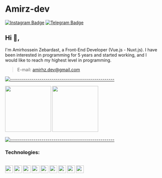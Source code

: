 # Amirz-dev
[![Instagram Badge](https://img.shields.io/badge/-MyInstagram-red?style=flat-square&logo=instagram&logoColor=white)](https://www.instagram.com/amirz_dev/)
[![Telegram Badge](https://img.shields.io/badge/-MyTelegram-blue?style=flat-square&logo=telegram&logoColor=white)](https://t.me/amir_h_z)

## Hi 👋, 
I'm Amirhossein Zebardast, a Front-End Developer (Vue.js - Nuxt.js). I have been interested in programming for 5 years and started working, and I would like to reach my highest level in programming.

> E-mail:    amirhz.dev@gmail.com<br>

[![-----------------------------------------------------](https://raw.githubusercontent.com/andreasbm/readme/master/assets/lines/colored.png)](#table-of-contents)

<p align="justify"> 
    <img
      height="150"
      src="https://github-readme-stats.vercel.app/api?username=Amirz-Dev&count_private=true&show_icons=true&custom_title=Github%20Status&show=issues&theme=radical"
    />
    <img
      height="150"
      src="https://github-readme-stats.vercel.app/api/top-langs/?username=Amirz-Dev&layout=compact&theme=radical" />
</p>

[![-----------------------------------------------------](https://raw.githubusercontent.com/andreasbm/readme/master/assets/lines/colored.png)](#table-of-contents)


### Technologies:
<div style="display: inline_block"><br>
  <code><img height="25" src="https://cdn.jsdelivr.net/gh/devicons/devicon/icons/javascript/javascript-original.svg"></code>
  <code><img height="25" src="https://cdn.jsdelivr.net/gh/devicons/devicon/icons/react/react-original.svg"></code>
  <code><img height="25" src="https://cdn.jsdelivr.net/gh/devicons/devicon/icons/redux/redux-original.svg"></code>
  <code><img height="25" src="https://cdn.jsdelivr.net/gh/devicons/devicon/icons/webpack/webpack-original.svg"></code>
  <code><img height="25" src="https://cdn.jsdelivr.net/gh/devicons/devicon/icons/tailwindcss/tailwindcss-plain.svg"></code>
  <code><img height="25" src="https://cdn.jsdelivr.net/gh/devicons/devicon/icons/bootstrap/bootstrap-original.svg"></code>
  <code><img height="25" src="https://cdn.jsdelivr.net/gh/devicons/devicon/icons/sass/sass-original.svg"></code>
  <code><img height="25" src="https://cdn.jsdelivr.net/gh/devicons/devicon/icons/css3/css3-original.svg"></code>
  <code><img height="25" src="https://cdn.jsdelivr.net/gh/devicons/devicon/icons/html5/html5-original.svg"></code>
</div>

